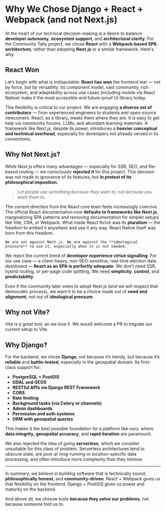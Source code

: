 
# Why We Chose Django + React + Webpack (and not Next.js)

At the heart of our technical decision-making is a desire to balance **developer autonomy**, **ecosystem support**, and **architectural clarity**. For the Community Tally project, we chose **React** with a **Webpack-based SPA architecture**, rather than adopting **Next.js** or a similar framework. Here's why.

## React Won

Let’s begin with what is indisputable: **React has won** the frontend war — not by force, but by versatility. Its component model, vast community, rich ecosystem, and adaptability across use cases (including mobile via React Native) make it the most accessible and future-proof UI library today.

This flexibility is critical to our project. We are engaging **a diverse set of contributors** — from experienced engineers to students and open-source newcomers. React, as a library, meets them where they are. It is easy to get help via community forums, LLMs, and abundant learning materials. A framework like Next.js, despite its power, introduces a **heavier conceptual and technical overhead**, especially for developers not already versed in its conventions.

## Why Not Next.js?

While Next.js offers many advantages — especially for SSR, SEO, and file-based routing — we consciously **rejected it** for this project. This decision was not made in ignorance of its features, but **in protest of its philosophical imposition**.

> *Let people use something because they want to, not because you want them to.*

The current direction from the React core team feels increasingly coercive. The official React documentation now **defaults to frameworks like Next.js**, marginalizing SPA patterns and removing documentation for simpler setups like Vite, CRA, or Webpack. What made React thrive was its **pluralism** — the freedom to embed it anywhere and use it any way. React Native itself was born from this freedom.

``` {important}
We are not against Next.js. We are against the **ideological pressure** to use it, especially when it is not needed.
```

We reject the current trend of **developer experience virtue signalling**. For our use case — a client-heavy, non-SEO-sensitive, real-time election data dashboard — **React as an SPA is perfectly adequate**. We don’t need SSR, hybrid routing, or per-page code splitting. We need **simplicity**, **control**, and **predictability**.

Even if the community later votes to adopt Next.js (and we will respect that democratic process), we want it to be a choice made out of **need and alignment**, not out of **ideological pressure**.

## Why not Vite?

Vite is a great tool, an we love it. We would welcome a PR to migrate our current setup to Vite.

## Why Django?

For the backend, we chose **Django**, not because it’s trendy, but because it’s **reliable** and **battle-tested**, especially in the geospatial domain. Its first-class support for:

* **PostgreSQL + PostGIS**
* **GDAL and GEOS**
* **RESTful APIs via Django REST Framework**
* **CORS**
* **Rate limiting**
* **Background tasks (via Celery or channels)**
* **Admin dashboards**
* **Permission and auth systems**
* **ORM with geospatial queries**

This makes it the best possible foundation for a platform like ours, where **data integrity**, **geospatial accuracy**, and **rapid iteration** are paramount.

We also rejected the idea of going **serverless**, which we consider unsuitable for this class of problem. Serverless architectures tend to obscure state, are poor at long-running or location-specific data processing, and often introduce more complexity than they remove.

---

In summary, we believe in building software that is technically sound, **philosophically honest**, and **community-driven**. React + Webpack gives us that flexibility on the frontend. Django + PostGIS gives us power and maturity on the backend.

And above all, we choose tools **because they solve our problems**, not because someone told us to.
